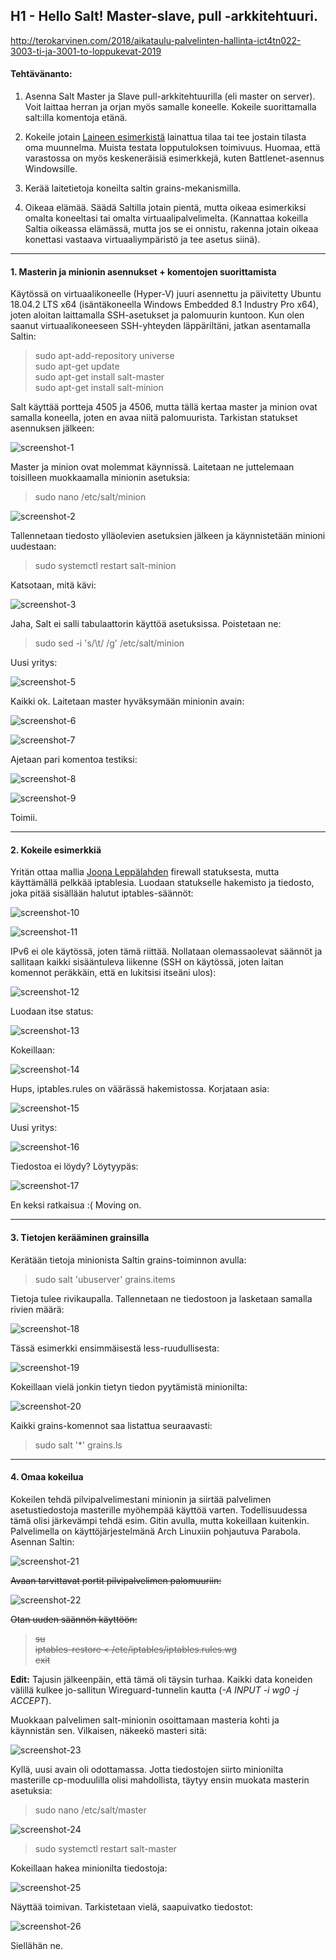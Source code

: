## H1 - Hello Salt! Master-slave, pull -arkkitehtuuri.

http://terokarvinen.com/2018/aikataulu-palvelinten-hallinta-ict4tn022-3003-ti-ja-3001-to-loppukevat-2019

#### Tehtävänanto:

1. Asenna Salt Master ja Slave pull-arkkitehtuurilla (eli master on server). Voit laittaa herran ja orjan myös samalle koneelle. Kokeile suorittamalla salt:illa komentoja etänä.

2. Kokeile jotain [Laineen esimerkistä](https://github.com/joonaleppalahti/CCM/tree/master/salt/srv/salt) lainattua tilaa tai tee jostain tilasta oma muunnelma. Muista testata lopputuloksen toimivuus. Huomaa, että varastossa on myös keskeneräisiä esimerkkejä, kuten Battlenet-asennus Windowsille.

3. Kerää laitetietoja koneilta saltin grains-mekanismilla.

4. Oikeaa elämää. Säädä Saltilla jotain pientä, mutta oikeaa esimerkiksi omalta koneeltasi tai omalta virtuaalipalvelimelta. (Kannattaa kokeilla Saltia oikeassa elämässä, mutta jos se ei onnistu, rakenna jotain oikeaa konettasi vastaava virtuaaliympäristö ja tee asetus siinä).

---

#### 1. Masterin ja minionin asennukset + komentojen suorittamista

Käytössä on virtuaalikoneelle (Hyper-V) juuri asennettu ja päivitetty Ubuntu 18.04.2 LTS x64 (isäntäkoneella Windows Embedded 8.1 Industry Pro x64), joten aloitan laittamalla SSH-asetukset ja palomuurin kuntoon. 
Kun olen saanut virtuaalikoneeseen SSH-yhteyden läppäriltäni, jatkan asentamalla Saltin:

>sudo apt-add-repository universe\
>sudo apt-get update\
>sudo apt-get install salt-master\
>sudo apt-get install salt-minion 

Salt käyttää portteja 4505 ja 4506, mutta tällä kertaa master ja minion ovat samalla koneella, joten en avaa niitä palomuurista.
Tarkistan statukset asennuksen jälkeen:

![screenshot-1](/assignments/h1-hello-salt/screenshots/screenshot-1.png)

Master ja minion ovat molemmat käynnissä.
Laitetaan ne juttelemaan toisilleen muokkaamalla minionin asetuksia:

>sudo nano /etc/salt/minion

![screenshot-2](/assignments/h1-hello-salt/screenshots/screenshot-2.png)

Tallennetaan tiedosto ylläolevien asetuksien jälkeen ja käynnistetään minioni uudestaan:

>sudo systemctl restart salt-minion

Katsotaan, mitä kävi:

![screenshot-3](/assignments/h1-hello-salt/screenshots/screenshot-3.png)

Jaha, Salt ei salli tabulaattorin käyttöä asetuksissa. Poistetaan ne:

>sudo sed -i 's/\t/ /g' /etc/salt/minion 

Uusi yritys:

![screenshot-5](/assignments/h1-hello-salt/screenshots/screenshot-5.png)

Kaikki ok. Laitetaan master hyväksymään minionin avain:

![screenshot-6](/assignments/h1-hello-salt/screenshots/screenshot-6.png)

![screenshot-7](/assignments/h1-hello-salt/screenshots/screenshot-7.png)

Ajetaan pari komentoa testiksi:

![screenshot-8](/assignments/h1-hello-salt/screenshots/screenshot-8.png)

![screenshot-9](/assignments/h1-hello-salt/screenshots/screenshot-9.png)

Toimii.

---

#### 2. Kokeile esimerkkiä

Yritän ottaa mallia [Joona Leppälahden](https://github.com/joonaleppalahti/CCM/blob/master/salt/srv/salt/firewall.sls) firewall statuksesta, mutta käyttämällä pelkkää iptablesia.
Luodaan statukselle hakemisto ja tiedosto, joka pitää sisällään halutut iptables-säännöt:

![screenshot-10](/assignments/h1-hello-salt/screenshots/screenshot-10.png)

![screenshot-11](/assignments/h1-hello-salt/screenshots/screenshot-11.png)

IPv6 ei ole käytössä, joten tämä riittää.
Nollataan olemassaolevat säännöt ja sallitaan kaikki sisääntuleva liikenne (SSH on käytössä, joten laitan komennot peräkkäin, että en lukitsisi itseäni ulos):

![screenshot-12](/assignments/h1-hello-salt/screenshots/screenshot-12.png)

Luodaan itse status:

![screenshot-13](/assignments/h1-hello-salt/screenshots/screenshot-13.png)

Kokeillaan:

![screenshot-14](/assignments/h1-hello-salt/screenshots/screenshot-14.png)

Hups, iptables.rules on väärässä hakemistossa. Korjataan asia:

![screenshot-15](/assignments/h1-hello-salt/screenshots/screenshot-15.png)

Uusi yritys:

![screenshot-16](/assignments/h1-hello-salt/screenshots/screenshot-16.png)

Tiedostoa ei löydy? Löytyypäs:

![screenshot-17](/assignments/h1-hello-salt/screenshots/screenshot-17.png)

En keksi ratkaisua :(
Moving on.

---

#### 3. Tietojen kerääminen grainsilla

Kerätään tietoja minionista Saltin grains-toiminnon avulla:

>sudo salt 'ubuserver' grains.items

Tietoja tulee rivikaupalla. Tallennetaan ne tiedostoon ja lasketaan samalla rivien määrä:

![screenshot-18](/assignments/h1-hello-salt/screenshots/screenshot-18.png)

Tässä esimerkki ensimmäisestä less-ruudullisesta:

![screenshot-19](/assignments/h1-hello-salt/screenshots/screenshot-19.png)

Kokeillaan vielä jonkin tietyn tiedon pyytämistä minionilta:

![screenshot-20](/assignments/h1-hello-salt/screenshots/screenshot-20.png)

Kaikki grains-komennot saa listattua seuraavasti:

>sudo salt '*' grains.ls

---

#### 4. Omaa kokeilua

Kokeilen tehdä pilvipalvelimestani minionin ja siirtää palvelimen asetustiedostoja masterille myöhempää käyttöä varten. Todellisuudessa tämä olisi järkevämpi tehdä esim. Gitin avulla, mutta kokeillaan kuitenkin.
Palvelimella on käyttöjärjestelmänä Arch Linuxiin pohjautuva Parabola.
Asennan Saltin:

![screenshot-21](/assignments/h1-hello-salt/screenshots/screenshot-21.png)

~~Avaan tarvittavat portit pilvipalvelimen palomuuriin:~~

![screenshot-22](/assignments/h1-hello-salt/screenshots/screenshot-22.png)

~~Otan uuden säännön käyttöön:~~

>~~su~~\
>~~iptables-restore < /etc/iptables/iptables.rules.wg~~\
>~~exit~~

**Edit:** Tajusin jälkeenpäin, että tämä oli täysin turhaa. Kaikki data koneiden välillä kulkee jo-sallitun Wireguard-tunnelin kautta (_-A INPUT -i wg0 -j ACCEPT_).

Muokkaan palvelimen salt-minionin osoittamaan masteria kohti ja käynnistän sen.
Vilkaisen, näkeekö masteri sitä:

![screenshot-23](/assignments/h1-hello-salt/screenshots/screenshot-23.png)

Kyllä, uusi avain oli odottamassa.
Jotta tiedostojen siirto minionilta masterille cp-moduulilla olisi mahdollista, täytyy ensin muokata masterin asetuksia:

>sudo nano /etc/salt/master

![screenshot-24](/assignments/h1-hello-salt/screenshots/screenshot-24.png)

>sudo systemctl restart salt-master

Kokeillaan hakea minionilta tiedostoja:

![screenshot-25](/assignments/h1-hello-salt/screenshots/screenshot-25.png)

Näyttää toimivan. Tarkistetaan vielä, saapuivatko tiedostot:

![screenshot-26](/assignments/h1-hello-salt/screenshots/screenshot-26.png)

Siellähän ne.
